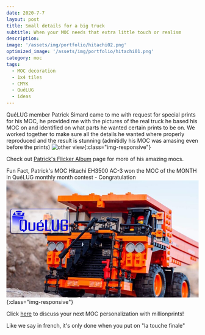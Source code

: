 ```yaml
---
date: 2020-7-7
layout: post
title: Small details for a big truck
subtitle: When your MOC needs that extra little touch or realism    
description: 
image: '/assets/img/portfolio/hitachi02.png'
optimized_image: '/assets/img/portfolio/hitachi01.png'
category: moc
tags:
  - MOC decoration
  - 1x4 tiles
  - CMYK
  - QuéLUG
  - ideas
---
```


QuéLUG member Patrick Simard came to me with request for special prints for his MOC, he provided me with the pictures of the real truck he based his MOC on and identified on what parts he wanted certain prints to be on. We worked together to make sure all the details he wanted where properly reproduced and the result is stunning (admitidly his MOC was amasing even before the prints) 
![other view](/assets/img/portfolio/hitachi03.png){:class="img-responsive"}

Check out [Patrick's Flicker Album](https://flickr.com/photos/138893640@N04/) page for more of his amazing mocs.

Fun Fact,  Patrick's MOC Hitachi EH3500 AC-3 won the MOC of the MONTH in QuéLUG monthly month contest - Congratulation 
![other view](/assets/img/portfolio/hitachi04.jpg){:class="img-responsive"}
 

Click [here](https://millionprints.com/contact/) to discuss your next MOC personalization with millionprints!

Like we say in french, it's only done when you put on "la touche finale"
